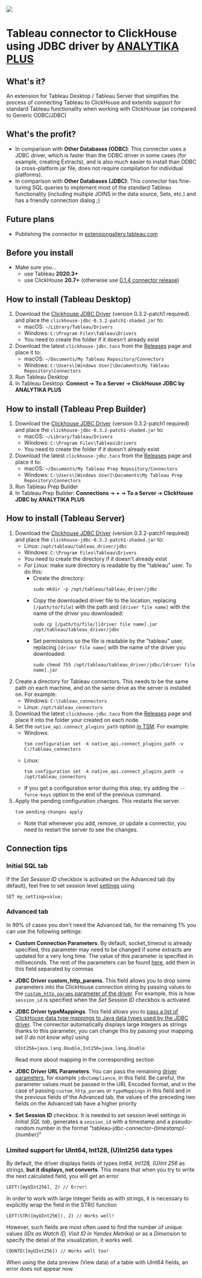 ![](https://analytikaplus.ru/other-media/clickhouse-jdbc-header.png)
# Tableau connector to ClickHouse using JDBC driver by [ANALYTIKA PLUS](https://analytikaplus.ru?utm_source=github&utm_medium=repo&utm_campaign=tableau_clickhouse_connector)


## What's it?

An extension for Tableau Desktop / Tableau Server that simplifies the process of connecting Tableau to ClickHouse and extends support for standard Tableau functionality when working with ClickHouse (as compared to Generic ODBC/JDBC)

## What's the profit?

- In comparison with **Other Databases (ODBC)**: This connector uses a JDBC driver, which is faster than the ODBC driver in some cases (for example, creating Extracts), and is also much easier to install than ODBC (a cross-platform jar file, does not require compilation for individual platforms).
- In comparison with **Other Databases (JDBC)**: This connector has fine-tuning SQL queries to implement most of the standard Tableau functionality (including multiple JOINS in the data source, Sets, etc.) and has a friendly connection dialog ;)

## Future plans
- Publishing the connector in [extensiongallery.tableau.com](https://extensiongallery.tableau.com/connectors)

## Before you install

- Make sure you...
  - use Tableau **2020.3+**
  - use ClickHouse **20.7+** (otherwise use [0.1.4 connector release]())

## How to install (Tableau Desktop)
1. Download the [Clickhouse JDBC Driver](https://github.com/ClickHouse/clickhouse-jdbc/releases) (version 0.3.2-patch1 required) and place the `clickhouse-jdbc-0.3.2-patch1-shaded.jar` to:
    - macOS: `~/Library/Tableau/Drivers`
    - Windows: `C:\Program Files\Tableau\Drivers`
    - You need to create the folder if it doesn't already exist
2. Download the latest `clickhouse-jdbc.taco` from the [Releases](https://github.com/analytikaplus/clickhouse-tableau-connector-jdbc/releases) page and place it to:
    - macOS: `~/Documents/My Tableau Repository/Connectors`
    - Windows: `C:\Users\[Windows User]\Documents\My Tableau Repository\Connectors`
3. Run Tableau Desktop
4. In Tableau Desktop: **Connect** ➔ **To a Server** ➔ **ClickHouse JDBC by ANALYTIKA PLUS**

## How to install (Tableau Prep Builder)
1. Download the [Clickhouse JDBC Driver](https://github.com/ClickHouse/clickhouse-jdbc/releases) (version 0.3.2-patch1 required) and place the `clickhouse-jdbc-0.3.2-patch1-shaded.jar` to:
    - macOS: `~/Library/Tableau/Drivers`
    - Windows: `C:\Program Files\Tableau\Drivers`
    - You need to create the folder if it doesn't already exist
2. Download the latest `clickhouse-jdbc.taco` from the [Releases](https://github.com/analytikaplus/clickhouse-tableau-connector-jdbc/releases) page and place it to:
    - macOS: `~/Documents/My Tableau Prep Repository/Connectors`
    - Windows: `C:\Users\[Windows User]\Documents\My Tableau Prep Repository\Connectors`
3. Run Tableau Prep Builder
4. In Tableau Prep Builder: **Connections** ➔ **+** ➔ **To a Server** ➔ **ClickHouse JDBC by ANALYTIKA PLUS**

## How to install (Tableau Server)
1. Download the [Clickhouse JDBC Driver](https://github.com/ClickHouse/clickhouse-jdbc/releases) (version 0.3.2-patch1 required) and place the `clickhouse-jdbc-0.3.2-patch1-shaded.jar` to:
    - Linux: `/opt/tableau/tableau_driver/jdbc`
    - Windows: `C:\Program Files\Tableau\Drivers`
    - You need to create the directory if it doesn't already exist
    - *For Linux:* make sure directory is readable by the "tableau" user. To do this:
        - Create the directory:
            ```
            sudo mkdir -p /opt/tableau/tableau_driver/jdbc
            ```
        - Copy the downloaded driver file to the location, replacing `[/path/to/file]` with the path and `[driver file name]` with the name of the driver you downloaded:
            ```
            sudo cp [/path/to/file/][driver file name].jar /opt/tableau/tableau_driver/jdbc
            ```
        - Set permissions so the file is readable by the "tableau" user, replacing `[driver file name]` with the name of the driver you downloaded:
            ```
            sudo chmod 755 /opt/tableau/tableau_driver/jdbc/[driver file name].jar
            ```
2. Create a directory for Tableau connectors. This needs to be the same path on each machine, and on the same drive as the server is installed on. For example:
    - Windows: `C:\tableau_connectors`
    - Linux: `/opt/tableau_connectors` 
3. Download the latest `clickhouse-jdbc.taco` from the [Releases](https://github.com/analytikaplus/clickhouse-tableau-connector-jdbc/releases) page and place it into the folder your created on each node.
4. Set the `native_api.connect_plugins_path` option [in TSM](https://onlinehelp.tableau.com/current/server-linux/en-us/cli_configuration-set_tsm.htm). For example:
    - Windows:
        ```
        tsm configuration set -k native_api.connect_plugins_path -v C:/tableau_connectors
        ```
    - Linux:
        ```
        tsm configuration set -k native_api.connect_plugins_path -v /opt/tableau_connectors
        ```
    - If you get a configuration error during this step, try adding the `--force-keys` option to the end of the previous command.
5. Apply the pending configuration changes. This restarts the server.
    ```
    tsm pending-changes apply
    ```
    - Note that whenever you add, remove, or update a connector, you need to restart the server to see the changes.
## Connection tips
### Initial SQL tab
If the *Set Session ID* checkbox is activated on the Advanced tab (by default), feel free to set session level [settings](https://clickhouse.com/docs/en/operations/settings/settings/) using
```
SET my_setting=value;
``` 
### Advanced tab
In 99% of cases you don't need the Advanced tab, for the remaining 1% you can use the following settings:
- **Custom Connection Parameters**. By default, socket_timeout is already specified, this parameter may need to be changed if some extracts are updated for a very long time. The value of this parameter is specified in milliseconds. The rest of the parameters can be found [here](https://github.com/ClickHouse/clickhouse-jdbc/blob/master/clickhouse-client/src/main/java/com/clickhouse/client/config/ClickHouseClientOption.java), add them in this field separated by commas
- **JDBC Driver custom_http_params**. This field allows you to drop some parameters into the ClickHouse connection string by passing values to the [`custom_http_params` parameter of the driver](https://github.com/ClickHouse/clickhouse-jdbc#configuration). For example, this is how `session_id` is specified when the *Set Session ID* checkbox is activated
- **JDBC Driver typeMappings**. This field allows you to [pass a list of ClickHouse data type mappings to Java data types used by the JDBC driver](https://github.com/ClickHouse/clickhouse-jdbc#configuration). The connector automatically displays large Integers as strings thanks to this parameter, you can change this by passing your mapping set *(I do not know why)* using
    ```
    UInt256=java.lang.Double,Int256=java.lang.Double
    ```
    Read more about mapping in the corresponding section

- **JDBC Driver URL Parameters**. You can pass the remaining [driver parameters](https://github.com/ClickHouse/clickhouse-jdbc#configuration), for example `jdbcCompliance`, in this field. Be careful, the parameter values must be passed in the URL Encoded format, and in the case of passing `custom_http_params` or `typeMappings` in this field and in the previous fields of the Advanced tab, the values of the preceding two fields on the Advanced tab have a higher priority
- **Set Session ID** checkbox. It is needed to set session level settings in *Initial SQL tab*, generates a `session_id` with a timestamp and a pseudo-random number in the format "tableau-jdbc-connector-*{timestamp}*-*{number}*"
### Limited support for UInt64, Int128, (U)Int256 data types
By default, the driver displays fields of types *Int64, Int128, (U)Int 256* as strings, **but it displays, not converts**. This means that when you try to write the next calculated field, you will get an error
```
LEFT([myUInt256], 2) // Error!
```
In order to work with large Integer fields as with strings, it is necessary to explicitly wrap the field in the STR() function
```
LEFT(STR([myUInt256]), 2) // Works well!
```
However, such fields are most often used to find the number of unique values *(IDs as Watch ID, Visit ID in Yandex.Metrika)* or as a *Dimension* to specify the detail of the visualization, it works well.
```
COUNTD([myUInt256]) // Works well too!
```
When using the data preview (View data) of a table with UInt64 fields, an error does not appear now.

